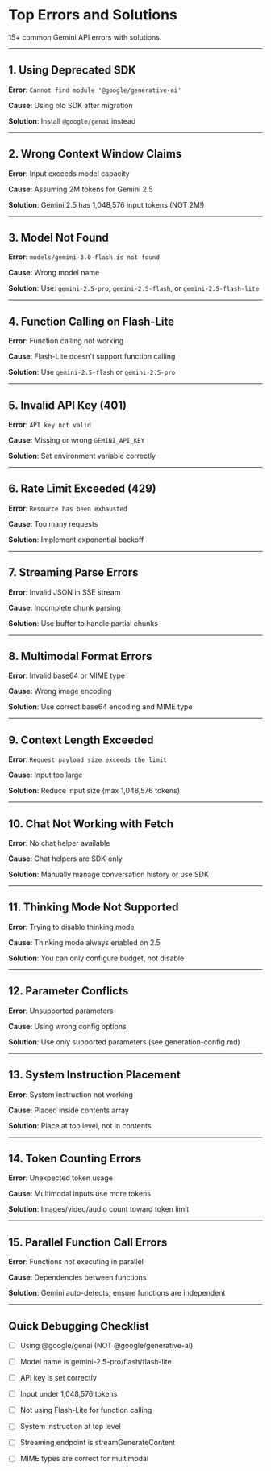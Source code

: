# Top Errors and Solutions

15+ common Gemini API errors with solutions.

---

## 1. Using Deprecated SDK

**Error**: `Cannot find module '@google/generative-ai'`

**Cause**: Using old SDK after migration

**Solution**: Install `@google/genai` instead

---

## 2. Wrong Context Window Claims

**Error**: Input exceeds model capacity

**Cause**: Assuming 2M tokens for Gemini 2.5

**Solution**: Gemini 2.5 has 1,048,576 input tokens (NOT 2M!)

---

## 3. Model Not Found

**Error**: `models/gemini-3.0-flash is not found`

**Cause**: Wrong model name

**Solution**: Use: `gemini-2.5-pro`, `gemini-2.5-flash`, or `gemini-2.5-flash-lite`

---

## 4. Function Calling on Flash-Lite

**Error**: Function calling not working

**Cause**: Flash-Lite doesn't support function calling

**Solution**: Use `gemini-2.5-flash` or `gemini-2.5-pro`

---

## 5. Invalid API Key (401)

**Error**: `API key not valid`

**Cause**: Missing or wrong `GEMINI_API_KEY`

**Solution**: Set environment variable correctly

---

## 6. Rate Limit Exceeded (429)

**Error**: `Resource has been exhausted`

**Cause**: Too many requests

**Solution**: Implement exponential backoff

---

## 7. Streaming Parse Errors

**Error**: Invalid JSON in SSE stream

**Cause**: Incomplete chunk parsing

**Solution**: Use buffer to handle partial chunks

---

## 8. Multimodal Format Errors

**Error**: Invalid base64 or MIME type

**Cause**: Wrong image encoding

**Solution**: Use correct base64 encoding and MIME type

---

## 9. Context Length Exceeded

**Error**: `Request payload size exceeds the limit`

**Cause**: Input too large

**Solution**: Reduce input size (max 1,048,576 tokens)

---

## 10. Chat Not Working with Fetch

**Error**: No chat helper available

**Cause**: Chat helpers are SDK-only

**Solution**: Manually manage conversation history or use SDK

---

## 11. Thinking Mode Not Supported

**Error**: Trying to disable thinking mode

**Cause**: Thinking mode always enabled on 2.5

**Solution**: You can only configure budget, not disable

---

## 12. Parameter Conflicts

**Error**: Unsupported parameters

**Cause**: Using wrong config options

**Solution**: Use only supported parameters (see generation-config.md)

---

## 13. System Instruction Placement

**Error**: System instruction not working

**Cause**: Placed inside contents array

**Solution**: Place at top level, not in contents

---

## 14. Token Counting Errors

**Error**: Unexpected token usage

**Cause**: Multimodal inputs use more tokens

**Solution**: Images/video/audio count toward token limit

---

## 15. Parallel Function Call Errors

**Error**: Functions not executing in parallel

**Cause**: Dependencies between functions

**Solution**: Gemini auto-detects; ensure functions are independent

---

## Quick Debugging Checklist

- [ ] Using @google/genai (NOT @google/generative-ai)
- [ ] Model name is gemini-2.5-pro/flash/flash-lite
- [ ] API key is set correctly
- [ ] Input under 1,048,576 tokens
- [ ] Not using Flash-Lite for function calling
- [ ] System instruction at top level
- [ ] Streaming endpoint is streamGenerateContent
- [ ] MIME types are correct for multimodal


